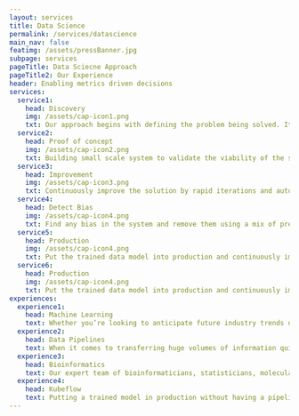 ```yaml
---
layout: services
title: Data Science
permalink: /services/datascience
main_nav: false
featimg: /assets/pressBanner.jpg
subpage: services
pageTitle: Data Sciecne Approach
pageTitle2: Our Experience
header: Enabling metrics driven decisions
services:
  service1:
    head: Discovery
    img: /assets/cap-icon1.png
    txt: Our approach begins with defining the problem being solved. It is followed by understanding the unique requirements, analyzing the data, and defining future goals to make recommendations for tools, technology, and architecture. 
  service2:
    head: Proof of concept
    img: /assets/cap-icon2.png
    txt: Building small scale system to validate the viability of the solution.
  service3:
    head: Improvement
    img: /assets/cap-icon3.png
    txt: Continuously improve the solution by rapid iterations and automatically train the solution to become more efficient and enhance the quality of data insights.
  service4:
    head: Detect Bias
    img: /assets/cap-icon4.png
    txt: Find any bias in the system and remove them using a mix of pre-processing, training, and post-processing methods.
  service5:
    head: Production
    img: /assets/cap-icon4.png
    txt: Put the trained data model into production and continuously improve it by retraining to unlock the predictive power of the model
  service6:
    head: Production
    img: /assets/cap-icon4.png
    txt: Put the trained data model into production and continuously improve it by retraining to unlock the predictive power of the model    
experiences:
  experience1:
    head: Machine Learning
    text: Whether you’re looking to anticipate future industry trends or understand the semantics of the written word, Machine Learning/Ai is one of the most powerful tools we can put at your disposal. Our focus on natural language processing (NLP), computer vision, and predictive analytics allow you to automate decision-making and pattern recognition processes trained from your data sets or ones carefully selected by us.
  experience2:
    head: Data Pipelines
    text: When it comes to transferring huge volumes of information quickly, powerful large-scale data processing is vital. Utilizing open-source, lightning fast, reactive and distributed cluster computing frameworks (such as Spark, MapReduce, Hadoop, Hive, Kafka, Casandra, ElasticSearch, and Akka) we can create a data pipeline tailored to the specific needs of your project. 
  experience3:  
    head: Bioinformatics
    text: Our expert team of bioinformaticians, statisticians, molecular biologists, computer scientists, and scientific programmers provide in-depth bioinformatics analysis to provide high-quality, publication-ready genomics and proteomics data. We are well versed in Next Generation Sequence data management and analysis, Genotyping and SNP data analysis, Microarray data analysis and tools, structural and functional genomics, and statistical and bio-mathematical modeling. 
  experience4: 
    head: Kubeflow
    text: Putting a trained model in production without having a pipeline to continuously retrain the model is bound to make that model outdated as time progresses. Our engineers build a data science pipeline using Kubeflow to ensure the data pre-processing, parameter tuning, and model training steps are part of the CI/CD pipeline and can leverage the multi-step workflow model
---
```

